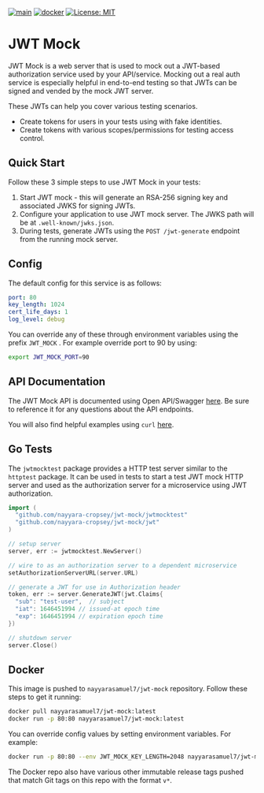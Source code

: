 [![main](https://github.com/nayyara-cropsey/jwt-mock/workflows/Build/badge.svg)](https://github.com/nayyara-cropsey/jwt-mock/actions?query=workflow%3ABuild)
[![docker](https://github.com/nayyara-cropsey/jwt-mock/workflows/Docker/badge.svg)](https://github.com/nayyara-cropsey/jwt-mock/actions?query=workflow%3ADocker)
[![License: MIT](https://img.shields.io/badge/License-MIT-yellow.svg)](https://opensource.org/licenses/MIT)

# JWT Mock

JWT Mock is a web server that is used to mock out a JWT-based authorization service used by your API/service. Mocking
out a real auth service is especially helpful in end-to-end testing so that JWTs can be signed and vended by the mock
JWT server.

These JWTs can help you cover various testing scenarios.

* Create tokens for users in your tests using with fake identities.
* Create tokens with various scopes/permissions for testing access control.

## Quick Start

Follow these 3 simple steps to use JWT Mock in your tests:

1) Start JWT mock - this will generate an RSA-256 signing key and associated JWKS for signing JWTs.
2) Configure your application to use JWT mock server. The JWKS path will be at `.well-known/jwks.json`.
3) During tests, generate JWTs using the `POST /jwt-generate` endpoint from the running mock server.

## Config

The default config for this service is as follows:

```yaml
port: 80
key_length: 1024
cert_life_days: 1
log_level: debug
```

You can override any of these through environment variables using the prefix `JWT_MOCK` . For example override port to
90 by using:

```bash 
export JWT_MOCK_PORT=90
```

## API Documentation

The JWT Mock API is documented using Open API/Swagger [here](./docs/oas.yaml). Be sure to reference it for any questions
about the API endpoints.

You will also find helpful examples using `curl` [here](./docs/curl_example.md).

## Go Tests

The `jwtmocktest` package provides a HTTP test server similar to the `httptest` package. It can be used in tests to start
a test JWT mock HTTP server and used as the authorization server for a microservice using JWT authorization.

```go 
import (
  "github.com/nayyara-cropsey/jwt-mock/jwtmocktest"
  "github.com/nayyara-cropsey/jwt-mock/jwt"
)

// setup server
server, err := jwtmocktest.NewServer()

// wire to as an authorization server to a dependent microservice
setAuthorizationServerURL(server.URL)

// generate a JWT for use in Authorization header
token, err := server.GenerateJWT(jwt.Claims{
  "sub": "test-user",  // subject
  "iat": 1646451994 // issued-at epoch time
  "exp": 1646451994 // expiration epoch time 
})

// shutdown server 
server.Close()
```

## Docker

This image is pushed to `nayyarasamuel7/jwt-mock` repository. Follow these steps to get it running:

```bash 
docker pull nayyarasamuel7/jwt-mock:latest
docker run -p 80:80 nayyarasamuel7/jwt-mock:latest
```

You can override config values by setting environment variables. For example:

```bash 
docker run -p 80:80 --env JWT_MOCK_KEY_LENGTH=2048 nayyarasamuel7/jwt-mock:latest
```

The Docker repo also have various other immutable release tags pushed that match Git tags on this repo with the
format `v*`.
